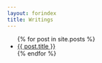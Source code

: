 ```yaml
---
layout: forindex
title: Writings
---
```


<ul>
  {% for post in site.posts %}
    <li><a href="{{ site.baseurl }}{{ post.url }}">{{ post.title }}</a></li>
  {% endfor %}

</ul>
